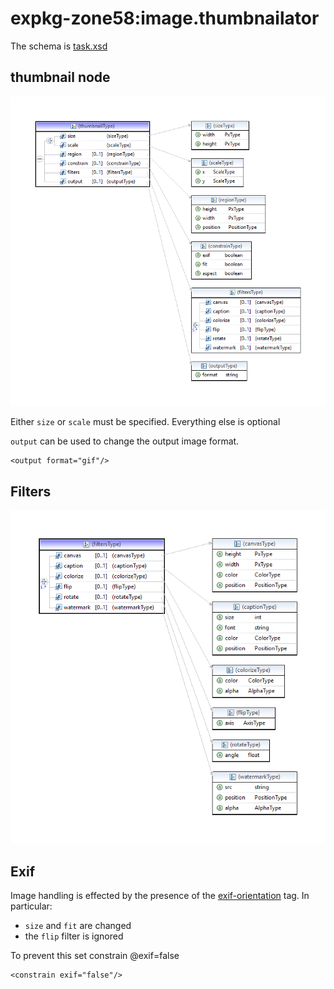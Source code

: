 # expkg-zone58:image.thumbnailator

The schema is [task.xsd](../src/main/content/task.xsd)

## thumbnail node

![root](thumbnail-schema.png "thumbnail node")

Either `size` or `scale` must be specified. Everything else is optional

`output` can be used to change the output image format.

```
<output format="gif"/>
```

## Filters

![filter definition](filters-schema.png "Available filters")

## Exif
Image handling is effected by the presence of the 
[exif-orientation](http://www.daveperrett.com/articles/2012/07/28/exif-orientation-handling-is-a-ghetto/) tag.
In particular:
* `size` and `fit` are changed
* the `flip` filter is ignored

To prevent this set constrain @exif=false

```
<constrain exif="false"/>
```
